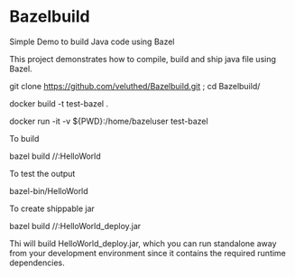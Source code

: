 # Bazelbuild
Simple Demo to build Java code using Bazel

This project demonstrates how to compile, build and ship java file using Bazel. 

git clone https://github.com/veluthed/Bazelbuild.git ; cd Bazelbuild/

docker build -t test-bazel .

docker run -it -v ${PWD}:/home/bazeluser test-bazel

To build 

bazel build //:HelloWorld

To test the output

bazel-bin/HelloWorld

To create shippable jar

bazel build //:HelloWorld_deploy.jar

Thi will build HelloWorld_deploy.jar, which you can run standalone away from your development environment since it contains the required runtime dependencies.

